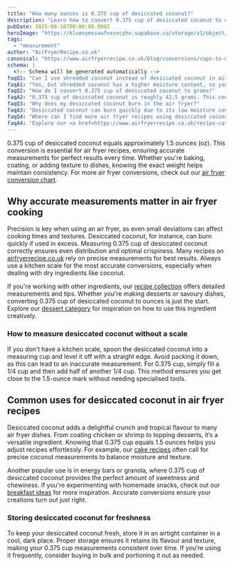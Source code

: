 ```yaml
---
title: "How many ounces is 0.375 cup of desiccated coconut?"
description: "Learn how to convert 0.375 cup of desiccated coconut to ounces for perfect air fryer recipes. Simple, accurate, and hassle-free!"
pubDate: 2025-08-16T00:00:00.000Z
heroImage: "https://klueoymssxwfnxsvcyhv.supabase.co/storage/v1/object/public/Shmucket/how-many-ounces-is-0-375-cup-desiccated-coconut.webp"
tags:
  - "measurement"
author: "AirFryerRecipe.co.uk"
canonical: "https://www.airfryerrecipe.co.uk/blog/conversions/cups-to-ounces/how-many-ounces-is-0-375-cup-desiccated-coconut"
schema: |
  <!-- Schema will be generated automatically -->
faqQ1: "Can I use shredded coconut instead of desiccated coconut in air fryer recipes?"
faqA1: "Yes, but shredded coconut has a higher moisture content, so you may need to adjust the quantity. For 0.375 cup of desiccated coconut (1.5 oz), use slightly less shredded coconut to avoid excess moisture in your dish."
faqQ2: "How do I convert 0.375 cup of desiccated coconut to grams?"
faqA2: "0.375 cup of desiccated coconut is roughly 42.5 grams. This conversion is useful if your recipe uses metric measurements. Always double-check with a scale for precision."
faqQ3: "Why does my desiccated coconut burn in the air fryer?"
faqA3: "Desiccated coconut can burn quickly due to its low moisture content. To prevent this, reduce cooking time or temperature, and mix it with other ingredients to distribute heat evenly."
faqQ4: "Where can I find more air fryer recipes using desiccated coconut?"
faqA4: "Explore our <a href=https://www.airfryerrecipe.co.uk/recipe-category/dessert>dessert section</a> or <a href=https://www.airfryerrecipe.co.uk/recipes>recipe hub</a> for creative ways to use desiccated coconut in your air fryer. From cakes to coatings, there’s plenty to try!"
---
```

<p>0.375 cup of desiccated coconut equals approximately 1.5 ounces (oz). This conversion is essential for air fryer recipes, ensuring accurate measurements for perfect results every time. Whether you're baking, coating, or adding texture to dishes, knowing the exact weight helps maintain consistency. For more air fryer conversions, check out our <a href=https://www.airfryerrecipe.co.uk/air-fryer-conversion-chart>air fryer conversion chart</a>.</p>  

<h2>Why accurate measurements matter in air fryer cooking</h2>  
<p>Precision is key when using an air fryer, as even small deviations can affect cooking times and textures. Desiccated coconut, for instance, can burn quickly if used in excess. Measuring 0.375 cup of desiccated coconut correctly ensures even distribution and optimal crispiness. Many recipes on <a href=https://www.airfryerrecipe.co.uk>airfryerrecipe.co.uk</a> rely on precise measurements for best results. Always use a kitchen scale for the most accurate conversions, especially when dealing with dry ingredients like coconut.</p>  

<p>If you're working with other ingredients, our <a href=https://www.airfryerrecipe.co.uk/recipes>recipe collection</a> offers detailed measurements and tips. Whether you're making desserts or savoury dishes, converting 0.375 cup of desiccated coconut to ounces is just the start. Explore our <a href=https://www.airfryerrecipe.co.uk/recipe-category/dessert>dessert category</a> for inspiration on how to use this ingredient creatively.</p>  

<h3>How to measure desiccated coconut without a scale</h3>  
<p>If you don't have a kitchen scale, spoon the desiccated coconut into a measuring cup and level it off with a straight edge. Avoid packing it down, as this can lead to an inaccurate measurement. For 0.375 cup, simply fill a 1/4 cup and then add half of another 1/4 cup. This method ensures you get close to the 1.5-ounce mark without needing specialised tools.</p>  

<h2>Common uses for desiccated coconut in air fryer recipes</h2>  
<p>Desiccated coconut adds a delightful crunch and tropical flavour to many air fryer dishes. From coating chicken or shrimp to topping desserts, it’s a versatile ingredient. Knowing that 0.375 cup equals 1.5 ounces helps you adjust recipes effortlessly. For example, our <a href=https://www.airfryerrecipe.co.uk/recipe-category/cakes>cake recipes</a> often call for precise coconut measurements to balance moisture and texture.</p>  

<p>Another popular use is in energy bars or granola, where 0.375 cup of desiccated coconut provides the perfect amount of sweetness and chewiness. If you're experimenting with homemade snacks, check out our <a href=https://www.airfryerrecipe.co.uk/recipe-category/breakfast>breakfast ideas</a> for more inspiration. Accurate conversions ensure your creations turn out just right.</p>  

<h3>Storing desiccated coconut for freshness</h3>  
<p>To keep your desiccated coconut fresh, store it in an airtight container in a cool, dark place. Proper storage ensures it retains its flavour and texture, making your 0.375 cup measurements consistent over time. If you’re using it frequently, consider buying in bulk and portioning it out as needed.</p>
